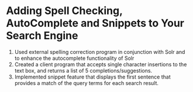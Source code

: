 <h1>Adding Spell Checking, AutoComplete and Snippets to Your Search Engine</h1>
<ol>
<li>Used external spelling correction program in conjunction with Solr and to enhance the autocomplete functionality of 
Solr</li>
<li>Created a client program that accepts single character insertions to the text box, and returns a list of 5
completions/suggestions. </li>
<li>Implemented snippet feature that displays the first sentence that provides a match of the query terms for each search 
result.</li>
